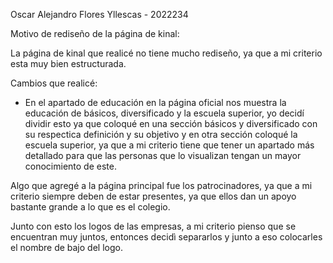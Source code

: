 Oscar Alejandro Flores Yllescas - 2022234








Motivo de rediseño de la página de kinal:

La página de kinal que realicé no tiene mucho rediseño, ya que a mi criterio esta muy bien estructurada.

Cambios que realicé:

- En el apartado de educación en la página oficial nos muestra la educación de básicos, diversificado y la escuela superior,
yo decidí dividir esto ya que coloqué en una sección básicos y diversificado con su respectica definición y su objetivo y en otra sección coloqué la escuela superior, ya que a mi criterio tiene que tener un apartado más detallado para que las 
personas que lo visualizan tengan un mayor conocimiento de este.

Algo que agregé a la página principal fue los patrocinadores, ya que a mi criterio siempre deben de estar presentes, 
ya que ellos dan un apoyo bastante grande a lo que es el colegio.

Junto con esto los logos de las empresas, a mi criterio pienso que se encuentran muy juntos, entonces decidì separarlos
y junto a eso colocarles el nombre de bajo del logo.